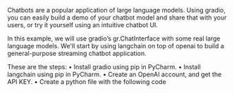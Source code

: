 Chatbots are a popular application of large language models. 
Using gradio, you can easily build a demo of your chatbot model and share that with your users, or try it yourself using an intuitive chatbot UI.

In this example, we will use gradio’s gr.ChatInterface with some real large language models. 
We'll start by using langchain on top of openai to build a general-purpose streaming chatbot application.

These are the steps:
  •	Install gradio using pip in PyCharm.
  •	Install langchain using pip in PyCharm.
  •	Create an OpenAI account, and get the API KEY.
  •	Create a python file with the following code


